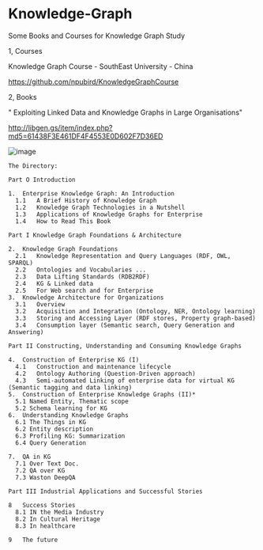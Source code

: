 # Knowledge-Graph
Some Books and Courses for Knowledge Graph Study

1, Courses

Knowledge Graph Course - SouthEast University - China

https://github.com/npubird/KnowledgeGraphCourse

2, Books 

"	Exploiting Linked Data and Knowledge Graphs in Large Organisations"

http://libgen.gs/item/index.php?md5=61438F3E461DF4F4553E0D602F7D36ED

![image](https://user-images.githubusercontent.com/77312114/117117938-b82ab780-adc2-11eb-967e-568bf07811da.png)
  
    The Directory:
    
    Part O Introduction
    
    1.  Enterprise Knowledge Graph: An Introduction 
      1.1	A Brief History of Knowledge Graph
      1.2	Knowledge Graph Technologies in a Nutshell 
      1.3	Applications of Knowledge Graphs for Enterprise 
      1.4	How to Read This Book

    Part I Knowledge Graph Foundations & Architecture

    2.	Knowledge Graph Foundations 
      2.1	Knowledge Representation and Query Languages (RDF, OWL, SPARQL)
      2.2	Ontologies and Vocabularies ...
      2.3	Data Lifting Standards (RDB2RDF)
      2.4	KG & Linked data
      2.5	For Web search and for Enterprise
    3.	Knowledge Architecture for Organizations
      3.1	Overview
      3.2	Acquisition and Integration (Ontology, NER, Ontology learning)
      3.3	Storing and Accessing Layer (RDF stores, Property graph-based)
      3.4	Consumption layer (Semantic search, Query Generation and Answering)

    Part II Constructing, Understanding and Consuming Knowledge Graphs

    4.	Construction of Enterprise KG (I)
      4.1	Construction and maintenance lifecycle
      4.2	Ontology Authoring (Question-Driven approach)
      4.3	Semi-automated Linking of enterprise data for virtual KG (Semantic tagging and data linking)
    5.  Construction of Enterprise Knowledge Graphs (II)* 
      5.1 Named Entity, Thematic scope
      5.2 Schema learning for KG
    6.  Understanding Knowledge Graphs 
      6.1 The Things in KG
      6.2 Entity description 
      6.3 Profiling KG: Summarization 
      6.4 Query Generation 

    7.  QA in KG
      7.1 Over Text Doc.
      7.2 QA over KG
      7.3 Waston DeepQA

    Part III Industrial Applications and Successful Stories

    8	Success Stories
      8.1 IN the Media Industry
      8.2 In Cultural Heritage
      8.3 In healthcare

    9	The future


    
